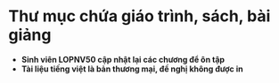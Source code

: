 # Thư mục chứa giáo trình, sách, bài giảng
<ul>
  <li><b>Sinh viên LOPNV50 cập nhật lại các chương để ôn tập</b></li>
  <li><b>Tài liệu tiếng việt là bản thương mại, đề nghị không được in</b></li>
</ul>
